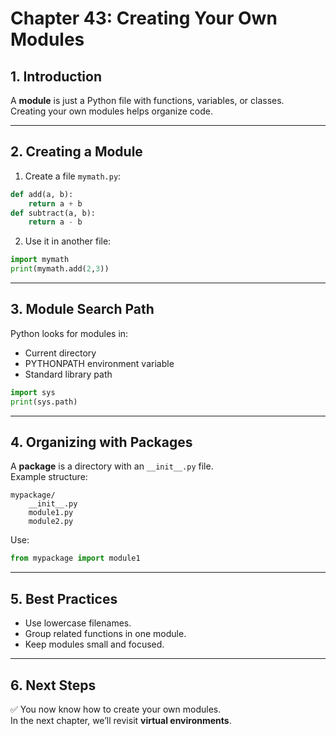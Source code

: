 # Chapter 43: Creating Your Own Modules

## 1. Introduction
A **module** is just a Python file with functions, variables, or classes.  
Creating your own modules helps organize code.

---

## 2. Creating a Module
1. Create a file `mymath.py`:
```python
def add(a, b):
    return a + b
def subtract(a, b):
    return a - b
```

2. Use it in another file:
```python
import mymath
print(mymath.add(2,3))
```

---

## 3. Module Search Path
Python looks for modules in:
- Current directory  
- PYTHONPATH environment variable  
- Standard library path  

```python
import sys
print(sys.path)
```

---

## 4. Organizing with Packages
A **package** is a directory with an `__init__.py` file.  
Example structure:
```
mypackage/
    __init__.py
    module1.py
    module2.py
```

Use:
```python
from mypackage import module1
```

---

## 5. Best Practices
- Use lowercase filenames.  
- Group related functions in one module.  
- Keep modules small and focused.  

---

## 6. Next Steps
✅ You now know how to create your own modules.  
In the next chapter, we’ll revisit **virtual environments**.
